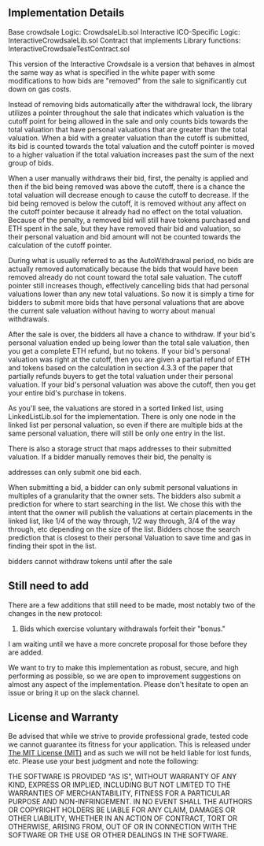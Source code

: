 ## Implementation Details

Base crowdsale Logic: CrowdsaleLib.sol
Interactive ICO-Specific Logic: InteractiveCrowdsaleLib.sol
Contract that implements Library functions:  InteractiveCrowdsaleTestContract.sol

This version of the Interactive Crowdsale is a version that behaves in almost the same way as what is specified in the white paper with some modifications to how bids are "removed" from the sale to significantly cut down on gas costs.

Instead of removing bids automatically after the withdrawal lock, the library utilizes a pointer throughout the sale that indicates which valuation is the cutoff point for being allowed in the sale and only counts bids towards the total valuation that have personal valuations that are greater than the total valuation.  When a bid with a greater valuation than the cutoff is submitted, its bid is counted towards the total valuation and the cutoff pointer is moved to a higher valuation if the total valuation increases past the sum of the next group of bids.  

When a user manually withdraws their bid, first, the penalty is applied and then if the bid being removed was above the cutoff, there is a chance the total valuation will decrease enough to cause the cutoff to decrease.  If the bid being removed is below the cutoff, it is removed without any affect on the cutoff pointer because it already had no effect on the total valuation.  Because of the penalty, a removed bid will still have tokens purchased and ETH spent in the sale, but they have removed thair bid and valuation, so their personal valuation and bid amount will not be counted towards the calculation of the cutoff pointer.

During what is usually referred to as the AutoWithdrawal period, no bids are actually removed automatically because the bids that would have been removed already do not count toward the total sale valuation.  The cutoff pointer still increases though, effectively cancelling bids that had personal valuations lower than any new total valuations.  So now it is simply a time for bidders to submit more bids that have personal valuations that are above the current sale valuation without having to worry about manual withdrawals.

After the sale is over, the bidders all have a chance to withdraw.  If your bid's personal valuation ended up being lower than the total sale valuation, then you get a complete ETH refund, but no tokens.  If your bid's personal valuation was right at the cutoff, then you are given a partial refund of ETH and tokens based on the calculation in section 4.3.3 of the paper that partially refunds buyers to get the total valuation under their personal valuation.  If your bid's personal valuation was above the cutoff, then you get your entire bid's purchase in tokens.

As you'll see, the valuations are stored in a sorted linked list, using LinkedListLib.sol for the implementation.  There is only one node in the linked list per personal valuation, so even if there are multiple bids at the same personal valuation, there will still be only one entry in the list.

There is also a storage struct that maps addresses to their submitted valuation.  If a bidder manually removes their bid, the penalty is 

addresses can only submit one bid each.

When submitting a bid, a bidder can only submit personal valuations in multiples of a granularity that the owner sets.  The bidders also submit a prediction for where to start searching in the list.  We chose this with the intent that the owner will publish the valuations at certain placements in the linked list, like 1/4 of the way through, 1/2 way through, 3/4 of the way through, etc depending on the size of the list.  Bidders chose the search prediction that is closest to their personal Valuation to save time and gas in finding their spot in the list.

bidders cannot withdraw tokens until after the sale

## Still need to add

There are a few additions that still need to be made, most notably two of the changes in the new protocol:

1. Bids which exercise voluntary withdrawals forfeit their "bonus."

I am waiting until we have a more concrete proposal for those before they are added.

We want to try to make this implementation as robust, secure, and high performing as possible, so we are open to improvement suggestions on almost any aspect of the implementation.  Please don't hesitate to open an issue or bring it up on the slack channel.

## License and Warranty

Be advised that while we strive to provide professional grade, tested code we cannot guarantee its fitness for your application. This is released under [The MIT License (MIT)](https://github.com/Majoolr/ethereum-libraries/blob/master/LICENSE "MIT License") and as such we will not be held liable for lost funds, etc. Please use your best judgment and note the following:

THE SOFTWARE IS PROVIDED "AS IS", WITHOUT WARRANTY OF ANY KIND, EXPRESS OR IMPLIED, INCLUDING BUT NOT LIMITED TO THE WARRANTIES OF MERCHANTABILITY, FITNESS FOR A PARTICULAR PURPOSE AND NON-INFRINGEMENT. IN NO EVENT SHALL THE AUTHORS OR COPYRIGHT HOLDERS BE LIABLE FOR ANY CLAIM, DAMAGES OR OTHER LIABILITY, WHETHER IN AN ACTION OF CONTRACT, TORT OR OTHERWISE, ARISING FROM, OUT OF OR IN CONNECTION WITH THE SOFTWARE OR THE USE OR OTHER DEALINGS IN THE SOFTWARE.

